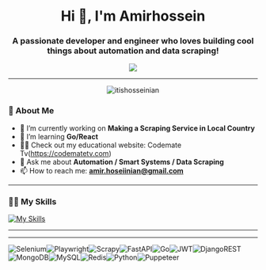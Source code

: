 <!-- Header with an Animated Greeting -->
<h1 align="center">Hi 👋, I'm Amirhossein</h1>
<h3 align="center">A passionate developer and engineer who loves building cool things about automation and data scraping!</h3>

<p align="center">
  <img src="https://readme-typing-svg.demolab.com?font=Fira+Code&size=28&pause=500&color=8B0000&center=true&vCenter=true&width=600&lines=Welcome+to+my+GitHub+Profile!;I'm+a+%3CData Scraper%2F%3E;Lifelong+Learner+and+Problem+Solver!;Open+to+Collaborations!">
</p>

---

<!-- Profile Views Badge -->
<p align="center">
  <img src="https://komarev.com/ghpvc/?username=itishosseinian&label=Profile%20views&color=brightgreen&style=flat" alt="itishosseinian" />
</p>

<!-- Languages and Tools Section -->
### 🌟 About Me

- 🔭 I’m currently working on **Making a Scraping Service in Local Country**  
- 🌱 I’m learning **Go/React**  
- 👨‍💻 Check out my educational website: Codemate Tv(https://codematetv.com)  
- 💬 Ask me about **Automation / Smart Systems / Data Scraping**  
- 📫 How to reach me: **amir.hoseiinian@gmail.com**  

----------------------------
### 👨‍💻 My Skills
<!-- Languages and Tools Section -->
[![My Skills](https://skillicons.dev/icons?i=py,js,aiscript,bots,postman,anaconda,react,htmx,html,fastapi,django,gitlab,selenium,mongodb,postgres,mysql,redis,rabbitmq,docker,sklearn,tensorflow,opencv&perline=15)](https://skillicons.dev)

---

---



![Selenium](https://img.shields.io/badge/-selenium-%43B02A?style=for-the-badge&logo=selenium&logoColor=dark)![Playwright](https://img.shields.io/badge/-playwright-%232EAD33?style=for-the-badge&logo=playwright&logoColor=dark)![Scrapy](https://img.shields.io/badge/scrapy-%2360a839.svg?style=for-the-badge&logo=scrapy&logoColor=d1d2d3)![FastAPI](https://img.shields.io/badge/FastAPI-005571?style=for-the-badge&logo=fastapi)![Go](https://img.shields.io/badge/go-%2300ADD8.svg?style=for-the-badge&logo=go&logoColor=dark)![JWT](https://img.shields.io/badge/JWT-black?style=for-the-badge&logo=JSON%20web%20tokens)![DjangoREST](https://img.shields.io/badge/DJANGO-REST-ff1709?style=for-the-badge&logo=django&logoColor=white&color=ff1709&labelColor=gray)![MongoDB](https://img.shields.io/badge/MongoDB-%234ea94b.svg?style=for-the-badge&logo=mongodb&logoColor=dark)![MySQL](https://img.shields.io/badge/mysql-4479A1.svg?style=for-the-badge&logo=mysql&logoColor=dark)![Redis](https://img.shields.io/badge/redis-%23DD0031.svg?style=for-the-badge&logo=redis&logoColor=dark)![Python](https://img.shields.io/badge/python-3670A0?style=for-the-badge&logo=python&logoColor=e34c4c)![Puppeteer](https://img.shields.io/badge/Puppeteer-dark.svg?style=for-the-badge&logo=Puppeteer&logoColor=black)
